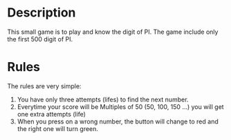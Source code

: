 # Description
This small game is to play and know the digit of PI. The game include only the first 500 digit of PI. 
# Rules
The rules are very simple:
1. You have only three attempts (lifes) to find the next number. 
2. Everytime your score will be Multiples of 50 (50, 100, 150 ...) you will get one extra attempts (life)
3. When you press on a wrong number, the button will change to red and the right one will turn green. 
